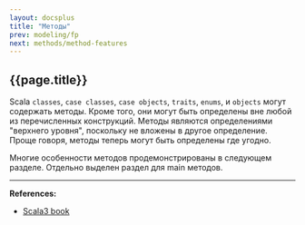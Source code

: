 ```yaml
---
layout: docsplus
title: "Методы"
prev: modeling/fp
next: methods/method-features
---
```


## {{page.title}}

Scala `classes`, `case classes`, `case objects`, `traits`, `enums`, и `objects` могут содержать методы.
Кроме того, они могут быть определены вне любой из перечисленных конструкций.
Методы являются определениями "верхнего уровня", поскольку не вложены в другое определение. 
Проще говоря, методы теперь могут быть определены где угодно.

Многие особенности методов продемонстрированы в следующем разделе. 
Отдельно выделен раздел для main методов.

---

**References:**
- [Scala3 book](https://docs.scala-lang.org/scala3/book/methods-intro.html)
